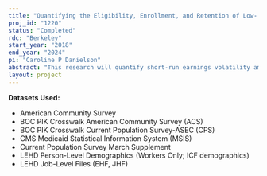 ```yaml
---
title: "Quantifying the Eligibility, Enrollment, and Retention of Low- and Moderate-Income Populations in Means-Tested Programs"
proj_id: "1220"
status: "Completed"
rdc: "Berkeley"
start_year: "2018"
end_year: "2024"
pi: "Caroline P Danielson"
abstract: "This research will quantify short-run earnings volatility among low- and moderate-income families in California to estimate the incidence of family income changes and gauge implications for means-tested public insurance program eligibility. Moreover, this project will examine uptake of insurance programs and assess causes of disenrollment. To identify low- and moderate-income families in California, quantify earnings volatility, and assess public insurance eligibility, we will use quarterly earnings records contained in the Employment History File from the Longitudinal Employer-Household Dynamics (LEHD) program linked to household records in the American Community Survey and Current Population Survey, and person-level characteristics in the LEHD Individual Characteristics File. To this, we will link Medicaid Statistics Information Systems records, in order to capture spells of enrollment to Medicaid and SCHIP. With this we will generate measures of inappropriate disenrollment (program drop-out despite continuing eligibility) and legitimate disenrollment where return to these programs occurs in a short period of time (churning). In 2014, millions of Americans became eligible for government-subsidized health insurance programs where eligibility is determined by income falling within precisely defined ranges. We find it important to know whether eligible individuals have taken up benefits and, for families with more variable incomes, whether costs of maintaining enrollment results in an increased likelihood of churning—moving off and then back on a program within a short period of time—which is costly both for households and programs."
layout: project
---
```


**Datasets Used:**

  - American Community Survey 
  - BOC PIK Crosswalk American Community Survey (ACS) 
  - BOC PIK Crosswalk Current Population Survey-ASEC (CPS) 
  - CMS Medicaid Statistical Information System (MSIS) 
  - Current Population Survey March Supplement 
  - LEHD Person-Level Demographics (Workers Only; ICF demographics) 
  - LEHD Job-Level Files (EHF, JHF) 

